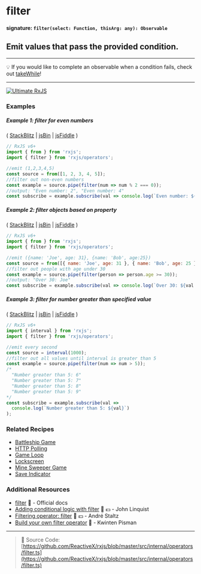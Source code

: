 # filter

#### signature: `filter(select: Function, thisArg: any): Observable`

## Emit values that pass the provided condition.

---

💡 If you would like to complete an observable when a condition fails, check
out [takeWhile](takewhile.md)!

---

[![Ultimate RxJS](https://drive.google.com/uc?export=view&id=1htrban3k3Z8CxiKwEV6bdmxW5Wu8xdWX "Ultimate RxJS")](https://ultimatecourses.com/courses/rxjs?ref=4)

### Examples

##### Example 1: filter for even numbers

(
[StackBlitz](https://stackblitz.com/edit/typescript-4g4cys?file=index.ts&devtoolsheight=100)
| [jsBin](http://jsbin.com/vafogoluye/1/edit?js,console) |
[jsFiddle](https://jsfiddle.net/btroncone/tkz0fuy2/) )

```js
// RxJS v6+
import { from } from 'rxjs';
import { filter } from 'rxjs/operators';

//emit (1,2,3,4,5)
const source = from([1, 2, 3, 4, 5]);
//filter out non-even numbers
const example = source.pipe(filter(num => num % 2 === 0));
//output: "Even number: 2", "Even number: 4"
const subscribe = example.subscribe(val => console.log(`Even number: ${val}`));
```

##### Example 2: filter objects based on property

(
[StackBlitz](https://stackblitz.com/edit/typescript-n73fsn?file=index.ts&devtoolsheight=100)
| [jsBin](http://jsbin.com/qihagaxuso/1/edit?js,console) |
[jsFiddle](https://jsfiddle.net/btroncone/yjdsoug1/) )

```js
// RxJS v6+
import { from } from 'rxjs';
import { filter } from 'rxjs/operators';

//emit ({name: 'Joe', age: 31}, {name: 'Bob', age:25})
const source = from([{ name: 'Joe', age: 31 }, { name: 'Bob', age: 25 }]);
//filter out people with age under 30
const example = source.pipe(filter(person => person.age >= 30));
//output: "Over 30: Joe"
const subscribe = example.subscribe(val => console.log(`Over 30: ${val.name}`));
```

##### Example 3: filter for number greater than specified value

(
[StackBlitz](https://stackblitz.com/edit/typescript-eyvvfu?file=index.ts&devtoolsheight=100)
| [jsBin](http://jsbin.com/rakabaheyu/1/edit?js,console) |
[jsFiddle](https://jsfiddle.net/btroncone/g1tgreha/) )

```js
// RxJS v6+
import { interval } from 'rxjs';
import { filter } from 'rxjs/operators';

//emit every second
const source = interval(1000);
//filter out all values until interval is greater than 5
const example = source.pipe(filter(num => num > 5));
/*
  "Number greater than 5: 6"
  "Number greater than 5: 7"
  "Number greater than 5: 8"
  "Number greater than 5: 9"
*/
const subscribe = example.subscribe(val =>
  console.log(`Number greater than 5: ${val}`)
);
```

### Related Recipes

- [Battleship Game](../../recipes/battleship-game.md)
- [HTTP Polling](../../recipes/http-polling.md)
- [Game Loop](../../recipes/gameloop.md)
- [Lockscreen](../../recipes/lockscreen.md)
- [Mine Sweeper Game](../../recipes/mine-sweeper-game.md)
- [Save Indicator]('../../recipes/save-indicator.md)

### Additional Resources

- [filter](https://rxjs.dev/api/operators/filter)
  📰 - Official docs
- [Adding conditional logic with filter](https://egghead.io/lessons/rxjs-adding-conditional-logic-with-filter?course=step-by-step-async-javascript-with-rxjs)
  🎥 💵 - John Linquist
- [Filtering operator: filter](https://egghead.io/lessons/rxjs-filtering-operator-filter?course=rxjs-beyond-the-basics-operators-in-depth)
  🎥 💵 - André Staltz
- [Build your own filter operator](https://blog.strongbrew.io/build-the-operators-from-rxjs-from-scratch/?lectureId=filter#app)
  🎥 - Kwinten Pisman

---

> 📁 Source Code:
> [https://github.com/ReactiveX/rxjs/blob/master/src/internal/operators/filter.ts](https://github.com/ReactiveX/rxjs/blob/master/src/internal/operators/filter.ts)
